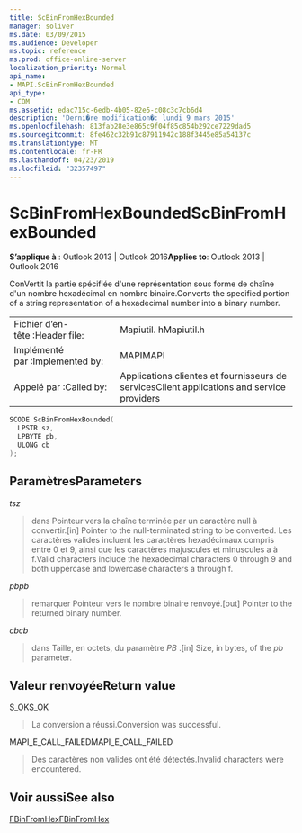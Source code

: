 ```yaml
---
title: ScBinFromHexBounded
manager: soliver
ms.date: 03/09/2015
ms.audience: Developer
ms.topic: reference
ms.prod: office-online-server
localization_priority: Normal
api_name:
- MAPI.ScBinFromHexBounded
api_type:
- COM
ms.assetid: edac715c-6edb-4b05-82e5-c08c3c7cb6d4
description: 'Derni�re modification�: lundi 9 mars 2015'
ms.openlocfilehash: 813fab28e3e865c9f04f85c854b292ce7229dad5
ms.sourcegitcommit: 8fe462c32b91c87911942c188f3445e85a54137c
ms.translationtype: MT
ms.contentlocale: fr-FR
ms.lasthandoff: 04/23/2019
ms.locfileid: "32357497"
---
```

# <a name="scbinfromhexbounded"></a><span data-ttu-id="80960-103">ScBinFromHexBounded</span><span class="sxs-lookup"><span data-stu-id="80960-103">ScBinFromHexBounded</span></span>

  
  
<span data-ttu-id="80960-104">**S’applique à** : Outlook 2013 | Outlook 2016</span><span class="sxs-lookup"><span data-stu-id="80960-104">**Applies to**: Outlook 2013 | Outlook 2016</span></span> 
  
<span data-ttu-id="80960-105">ConVertit la partie spécifiée d'une représentation sous forme de chaîne d'un nombre hexadécimal en nombre binaire.</span><span class="sxs-lookup"><span data-stu-id="80960-105">Converts the specified portion of a string representation of a hexadecimal number into a binary number.</span></span> 
  
|||
|:-----|:-----|
|<span data-ttu-id="80960-106">Fichier d’en-tête :</span><span class="sxs-lookup"><span data-stu-id="80960-106">Header file:</span></span>  <br/> |<span data-ttu-id="80960-107">Mapiutil. h</span><span class="sxs-lookup"><span data-stu-id="80960-107">Mapiutil.h</span></span>  <br/> |
|<span data-ttu-id="80960-108">Implémenté par :</span><span class="sxs-lookup"><span data-stu-id="80960-108">Implemented by:</span></span>  <br/> |<span data-ttu-id="80960-109">MAPI</span><span class="sxs-lookup"><span data-stu-id="80960-109">MAPI</span></span>  <br/> |
|<span data-ttu-id="80960-110">Appelé par :</span><span class="sxs-lookup"><span data-stu-id="80960-110">Called by:</span></span>  <br/> |<span data-ttu-id="80960-111">Applications clientes et fournisseurs de services</span><span class="sxs-lookup"><span data-stu-id="80960-111">Client applications and service providers</span></span>  <br/> |
   
```cpp
SCODE ScBinFromHexBounded(
  LPSTR sz,
  LPBYTE pb,
  ULONG cb
);
```

## <a name="parameters"></a><span data-ttu-id="80960-112">Paramètres</span><span class="sxs-lookup"><span data-stu-id="80960-112">Parameters</span></span>

 <span data-ttu-id="80960-113">_t_</span><span class="sxs-lookup"><span data-stu-id="80960-113">_sz_</span></span>
  
> <span data-ttu-id="80960-114">dans Pointeur vers la chaîne terminée par un caractère null à convertir.</span><span class="sxs-lookup"><span data-stu-id="80960-114">[in] Pointer to the null-terminated string to be converted.</span></span> <span data-ttu-id="80960-115">Les caractères valides incluent les caractères hexadécimaux compris entre 0 et 9, ainsi que les caractères majuscules et minuscules a à f.</span><span class="sxs-lookup"><span data-stu-id="80960-115">Valid characters include the hexadecimal characters 0 through 9 and both uppercase and lowercase characters a through f.</span></span>
    
 <span data-ttu-id="80960-116">_pb_</span><span class="sxs-lookup"><span data-stu-id="80960-116">_pb_</span></span>
  
> <span data-ttu-id="80960-117">remarquer Pointeur vers le nombre binaire renvoyé.</span><span class="sxs-lookup"><span data-stu-id="80960-117">[out] Pointer to the returned binary number.</span></span>
    
 <span data-ttu-id="80960-118">_cb_</span><span class="sxs-lookup"><span data-stu-id="80960-118">_cb_</span></span>
  
> <span data-ttu-id="80960-119">dans Taille, en octets, du paramètre _PB_ .</span><span class="sxs-lookup"><span data-stu-id="80960-119">[in] Size, in bytes, of the  _pb_ parameter.</span></span> 
    
## <a name="return-value"></a><span data-ttu-id="80960-120">Valeur renvoyée</span><span class="sxs-lookup"><span data-stu-id="80960-120">Return value</span></span>

<span data-ttu-id="80960-121">S_OK</span><span class="sxs-lookup"><span data-stu-id="80960-121">S_OK</span></span>
  
> <span data-ttu-id="80960-122">La conversion a réussi.</span><span class="sxs-lookup"><span data-stu-id="80960-122">Conversion was successful.</span></span>
    
<span data-ttu-id="80960-123">MAPI_E_CALL_FAILED</span><span class="sxs-lookup"><span data-stu-id="80960-123">MAPI_E_CALL_FAILED</span></span>
  
> <span data-ttu-id="80960-124">Des caractères non valides ont été détectés.</span><span class="sxs-lookup"><span data-stu-id="80960-124">Invalid characters were encountered.</span></span>
    
## <a name="see-also"></a><span data-ttu-id="80960-125">Voir aussi</span><span class="sxs-lookup"><span data-stu-id="80960-125">See also</span></span>



[<span data-ttu-id="80960-126">FBinFromHex</span><span class="sxs-lookup"><span data-stu-id="80960-126">FBinFromHex</span></span>](fbinfromhex.md)

